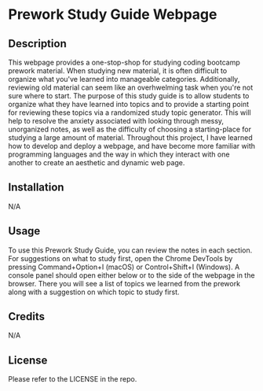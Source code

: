 # Prework Study Guide Webpage

## Description

This webpage provides a one-stop-shop for studying coding bootcamp prework material. When studying new material, it is often difficult to organize what you've learned into manageable categories. Additionally, reviewing old material can seem like an overhwelming task when you're not sure where to start. The purpose of this study guide is to allow students to organize what they have learned into topics and to provide a starting point for reviewing these topics via a randomized study topic generator. This will help to resolve the anxiety associated with looking through messy, unorganized notes, as well as the difficulty of choosing a starting-place for studying a large amount of material. Throughout this project, I have learned how to develop and deploy a webpage, and have become more familiar with programming languages and the way in which they interact with one another to create an aesthetic and dynamic web page.   


## Installation

N/A

## Usage

To use this Prework Study Guide, you can review the notes in each section. For suggestions on what to study first, open the Chrome DevTools by pressing Command+Option+I (macOS) or Control+Shift+I (Windows). A console panel should open either below or to the side of the webpage in the browser. There you will see a list of topics we learned from the prework along with a suggestion on which topic to study first.


## Credits

N/A

## License

Please refer to the LICENSE in the repo.
